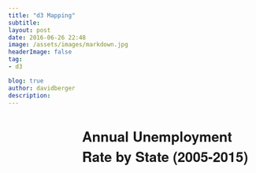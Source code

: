 ```yaml
---
title: "d3 Mapping"
subtitle:
layout: post
date: 2016-06-26 22:48
image: /assets/images/markdown.jpg
headerImage: false
tag:
- d3

blog: true
author: davidberger
description:    
---
```





<h1 style="margin-left:150px;font-family: 'Helvetica Neue'">Annual Unemployment Rate by State (2005-2015)</h1>

<div class="d3Div" style=""></div>


<div id="slider" style="width:500px; margin-left:230px; margin-top:-50px"></div>



<link rel="stylesheet" type="text/css" href="/assets/d3/stylesheets/d3.slider.css" media="screen" />
<script src="https://d3js.org/d3.v3.min.js"></script>
<script src="/assets/d3/javascripts/d3.slider.js"></script>
 <script src="http://d3js.org/topojson.v1.min.js"></script>
 <script src="https://d3js.org/d3-axis.v1.min.js"></script>


<script>

d3.json("/assets/d3/data/state_unemployment.json", function(root) {

  // tick formatter (since slider defaults to cama seperated thousands)
  var formatter = d3.format();
  var tickFormatter = function(d) {
    return d;
    } 

  // Initialize slider
  var slider = d3.slider().min(2005).max(2015).tickValues([2005,2006,2007,2008,2009,2010,2011,2012,2013,2014, 2015]).stepValues([2005,2006,2007,2008,2009,2010,2011,2012,2013,2014, 2015]).showRange(true)
    .tickFormat(tickFormatter);
  
  // Render the slider in the div
  d3.select('#slider').call(slider);

  var myFn = function(slider) {
    slide_value = slider.value()
    d3.selectAll('.states').style("fill", function(d) {
          var fill = d3.scale.linear()
          .domain([5, 7.5, 10])
          .range(["#ffffd9", "#7fcdbb", '#253494']);
                      var state_name = d.id
                return fill( root[state_name][slider.value()]);
                })
    }



  // Set slider callback function
  slider.callback(myFn)

    

  // Load in TopoJSON data.
   d3.json("/assets/d3/data/converted_states.json", function(error, states) {
    if (error) {
      return console.error(error);
    } else {
    console.log(states);
    }

  // Add canvas.
  // Define width and height for SVG canvas.
  var width = 960;
  var height = 425;
  
  var fill = d3.scale.linear()
    .domain([5, 7.5, 10])
    .range(["#ffffd9", "#7fcdbb", '#081d58']);
  //.range(["steelblue", "brown"]);
  // Append SVG canvas to the DOM.
  var svg = d3.select(".d3Div")
          .append("svg")
          .attr("width", width)
          .attr("height", height);
  
  
  
  
  // Define states
  var states = topojson.feature(states, states.objects.states);
  
  // Creation and paths 
  var projection = d3.geo.albersUsa()
          .scale(820);
  
  // Path generator
  var path = d3.geo.path()
           .projection(projection);
  
  // Append generator to map
  svg.append("path")
  .datum(states)
  .attr("d", path);
  
  // Format individual states
  svg.selectAll('.states')
    .data(states.features)
    .enter()
    .append('path')  
    .attr('class', function(d) {
      return 'states' +' '+ d.id;
      })
    .attr('d', path)
    .style("stroke", "f2f2f2")
    // Add in random colors to see state borders.
    .style("fill", function(d) {
            var state_name = d.id
            return fill( root[state_name][slider.value()]);
      });
  
  
  
  
  //Append a definition element to svg
  var defs = svg.append("defs")
  
  
  //Append linearGradient element to defs
  var linearGradient = defs.append("linearGradient")
  .attr("id", "linear-gradient");
  
  //Horizontal gradient
  linearGradient
  .attr("x1", "0%")
  .attr("y1", "0%")
  .attr("x2", "0%")
  .attr("y2", "100%");
  
  
  // Color scale
  var colorScale = d3.scale.linear()
  .range(["#ffffd9", "#7fcdbb", '#253494']);
  
  //Append multiple color stops
  linearGradient.selectAll("stop") 
  .data( colorScale.range() )                  
  .enter().append("stop")
  .attr("offset", function(d,i) { return i/(colorScale.range().length-1); })
  .attr("stop-color", function(d) { return d; });
  
  
  //Draw the rectangle and fill with gradient
  svg.append("rect")
  .attr("width", 20)
  .attr("height", 400)
  .attr("rx",0)  //rounded corners, if wanted
  .attr("ry",0)
  .style("fill", "url(#linear-gradient)")
  .attr("transform", "translate(855, 65)")
  ;
  
  var y = d3.scale.linear()
  .domain([5, 10])
  .range([0, 350]);
  
  // Define yAxis
  var yAxis = d3.svg.axis()
    .scale(y)
    .orient("left");
  
  d3.select("svg").append("g")
  .attr("class", "y axis")
  .attr("transform", "translate(850, 70)")
  .call(yAxis)
	.append("text")
	.attr("transform", "translate(30, -30)")
	.attr("y", 9)
	.attr("dy", ".71em")
	.style("text-anchor", "end")
	.text("Unemployment Rate");


    });
});

</script>
